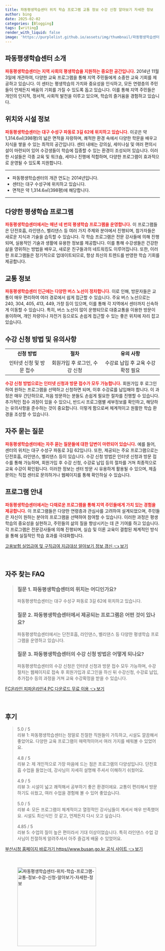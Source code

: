 ```yaml
---
title: 파동평생학습센터 위치 학습 프로그램 교통 정보 수강 신청 알아보기 자세한 정보
author: bing
date: 2025-02-02
categories: [Blogging]
tags: [writing]
render_with_liquid: false
image: 'https://purplelist.github.io/assets/img/thumbnail/파동평생학습센터-위치-학습-프로그램-교통-정보-수강-신청-알아보기-자세한-정보.webp'
---
```



<h2 id='파동평생학습센터소개'>파동평생학습센터 소개</h2>

<p><b><span style="color: #ee2323;">파동평생학습센터는 지역 사회의 평생학습을 지원하는 중요한 공간입니다.</span></b> 2014년 11월 3일에 개관하여, 다양한 교육 프로그램을 통해 지역 주민들에게 소중한 교육 기회를 제공하고 있습니다. 이 센터는 평생학습의 가치와 중요성을 인식하고, 모든 연령층의 주민들이 언제든지 배움의 기회를 가질 수 있도록 돕고 있습니다. 이를 통해 지역 주민들은 개인의 인지적, 정서적, 사회적 발전을 이루고 있으며, 학습의 즐거움을 경험하고 있습니다.</p>

<h2 id='위치와시설정보'>위치와 시설 정보</h2>

<p><b><span style="color: #ee2323;">파동평생학습센터는 대구 수성구 파동로 3길 62에 위치하고 있습니다.</span></b> 이곳은 약 1,314.6㎡(398평)의 넓은 면적을 자랑하며, 쾌적한 환경 속에서 다양한 학문을 배우고 지식을 쌓을 수 있는 최적의 공간입니다. 센터 내에는 강의실, 세미나실 및 여러 편의시설이 마련되어 있어 수강생들이 학습에 집중할 수 있는 환경이 조성되어 있습니다. 이러한 시설들은 각종 교육 및 워크숍, 세미나 진행에 적합하며, 다양한 프로그램이 효과적으로 운영될 수 있도록 지원합니다.</p>

<hr />

<ul>
    <li>파동평생학습센터의 개관 연도는 2014년입니다.</li>
    <li>센터는 대구 수성구에 위치하고 있습니다.</li>
    <li>면적은 약 1,314.6㎡(398평)에 해당합니다.</li>
</ul>

<hr />

<h2 id='다양한평생학습프로그램'>다양한 평생학습 프로그램</h2>

<p><b><span style="color: #ee2323;">파동평생학습센터에서는 매년 네 번의 평생학습 프로그램을 운영합니다.</span></b> 이 프로그램들은 단전호흡, 라인댄스, 벨리댄스 등 여러 가지 주제와 분야에서 진행되며, 참가자들은 새로운 지식과 기술을 습득할 수 있습니다. 각 학습 프로그램은 전문 강사들에 의해 진행되며, 실용적인 기술과 생활에 유용한 정보를 제공합니다. 이를 통해 수강생들은 건강한 삶을 영위하는 방법을 배우고, 새로운 친구들과의 네트워킹도 이루어집니다. 또한, 이러한 프로그램들은 정기적으로 업데이트되므로, 항상 최신의 트렌드를 반영한 학습 기회를 제공합니다.</p>

<h2 id='교통정보'>교통 정보</h2>

<p><b><span style="color: #ee2323;">파동평생학습센터 인근에는 다양한 버스 노선이 정차합니다.</span></b> 이로 인해, 방문자들은 교통이 매우 편리하여 여러 경로에서 쉽게 접근할 수 있습니다. 주요 버스 노선으로는 240, 304, 405, 413, 449, 가창 등이 있으며, 이를 통해 각 지역에서 센터까지 신속하게 이동할 수 있습니다. 특히, 버스 노선이 많이 운행되므로 대중교통을 이용한 방문이 용이하며, 개인 차량이나 자전거 등으로도 손쉽게 접근할 수 있는 좋은 위치에 자리 잡고 있습니다.</p>

<h2 id='수강신청방법및유의사항'>수강 신청 방법 및 유의사항</h2>

<table>
    <tr>
        <td style="text-align: center; height: 17px;"><b>신청 방법</b></td>
        <td style="text-align: center; height: 17px;"><b>절차</b></td>
        <td style="text-align: center; height: 17px;"><b>유의 사항</b></td>
    </tr>
    <tr>
        <td style="text-align: center; height: 17px;">인터넷 신청 및 방문 접수</td>
        <td style="text-align: center; height: 17px;">회원가입 후 로그인, 수강 신청</td>
        <td style="text-align: center; height: 17px;">수강료 납입 후 교육 수강 확정 필요</td>
    </tr>
</table>

<p><b><span style="color: #ee2323;">수강 신청 방법으로는 인터넷 신청과 방문 접수가 모두 가능합니다.</span></b> 회원가입 후 로그인하여 원하는 프로그램을 선택하고 신청하면 되며, 이후 수강료를 납입해야 합니다. 이 과정은 매우 간단하므로, 처음 방문하는 분들도 손쉽게 필요한 절차를 진행할 수 있습니다. 추가적인 접수 과정이 있을 수 있으니, 반드시 프로그램별 세부정보를 확인하고, 해당하는 유의사항을 준수하는 것이 중요합니다. 이렇게 함으로써 체계적이고 원활한 학습 환경을 조성할 수 있습니다.</p>

<h2 id='자주묻는질문'>자주 묻는 질문</h2>

<p><b><span style="color: #ee2323;">파동평생학습센터에는 자주 묻는 질문들에 대한 답변이 마련되어 있습니다.</span></b> 예를 들어, 센터의 위치는 대구 수성구 파동로 3길 62입니다. 또한, 제공되는 주요 프로그램으로는 단전호흡, 라인댄스, 벨리댄스 등이 있습니다. 수강 신청 방법은 인터넷 신청과 방문 접수를 통해 가능하며, 회원가입 후 수강 신청, 수강료 납입 등의 절차를 거쳐 최종적으로 교육 수강이 확인됩니다. 이러한 정보는 센터 방문 시 유용하게 활용될 수 있으며, 제출문의는 직접 센터로 문의하거나 웹페이지를 통해 확인하실 수 있습니다.</p>

<h2 id='프로그램안내'>프로그램 안내</h2>

<p><b><span style="color: #ee2323;">파동평생학습센터에서는 다채로운 프로그램을 통해 지역 주민들에게 가치 있는 경험을 제공합니다.</span></b> 이 프로그램들은 다양한 연령층과 관심사를 고려하여 설계되었으며, 주민들은 자신이 원하는 분야의 프로그램을 선택하여 참여할 수 있습니다. 이러한 과정은 평생학습의 중요성을 실현하고, 주민들의 삶의 질을 향상시키는 데 큰 기여를 하고 있습니다. 각 프로그램은 전문강사들에 의해 진행되며, 실습 및 이론 교육이 결합된 체계적인 방식을 통해 실질적인 학습 효과를 극대화합니다.</p>


<p><a class="click-button" title="고용보험 실업급여 및 구직급여 지급대상 알아보기 정보 갱신" href="https://purplelist.github.io/posts/%EA%B3%A0%EC%9A%A9%EB%B3%B4%ED%97%98-%EC%8B%A4%EC%97%85%EA%B8%89%EC%97%AC-%EB%B0%8F-%EA%B5%AC%EC%A7%81%EA%B8%89%EC%97%AC-%EC%A7%80%EA%B8%89%EB%8C%80%EC%83%81-%EC%95%8C%EC%95%84%EB%B3%B4%EA%B8%B0-%EC%A0%95%EB%B3%B4-%EA%B0%B1%EC%8B%A0/" rel="dofollow">고용보험 실업급여 및 구직급여 지급대상 알아보기 정보 갱신 👈 보기</a></p><br>
<h2 id='자주_찾는_FAQ'>자주 찾는 FAQ</h2>
<div itemscope="" itemtype="https://schema.org/FAQPage"> 
<blockquote> 
<div itemscope="" itemprop="mainEntity" itemtype="https://schema.org/Question"> 
<h3 itemprop="name">질문 1. 파동평생학습센터의 위치는 어디인가요?</h3> 
<div itemscope="" itemprop="acceptedAnswer" itemtype="https://schema.org/Answer"> 
<span itemprop="text"> 
<p>파동평생학습센터는 대구 수성구 파동로 3길 62에 위치하고 있습니다.</p> 
</span> </div> 

<p></div> </p>

<div itemscope="" itemprop="mainEntity" itemtype="https://schema.org/Question"> 
<h3 itemprop="name">질문 2. 파동평생학습센터에서 제공되는 프로그램은 어떤 것이 있나요?</h3> 
<div itemscope="" itemprop="acceptedAnswer" itemtype="https://schema.org/Answer"> 
<span itemprop="text"> 
<p>파동평생학습센터에서는 단전호흡, 라인댄스, 벨리댄스 등 다양한 평생학습 프로그램을 운영하고 있습니다.</p> 
</span> </div> 

<p></div> </p>

<div itemscope="" itemprop="mainEntity" itemtype="https://schema.org/Question"> 
<h3 itemprop="name">질문 3. 파동평생학습센터의 수강 신청 방법은 어떻게 되나요?</h3> 
<div itemscope="" itemprop="acceptedAnswer" itemtype="https://schema.org/Answer"> 
<span itemprop="text"> 
<p>파동평생학습센터의 수강 신청은 인터넷 신청과 방문 접수 모두 가능하며, 수강절차는 웹페이지로 접속 후 회원가입과 로그인을 하신 뒤 수강신청, 수강료 납입, 추가접수 등의 과정을 거쳐 교육 수강확정을 받을 수 있습니다.</p> 
</span> </div> 

<p></div> 
</blockquote> 
</div></p>
<p><a class="click-button" title="FC온라인 피파온라인4 PC 다운로드 무료 이용" href="https://purplelist.github.io/posts/FC%EC%98%A8%EB%9D%BC%EC%9D%B8-%ED%94%BC%ED%8C%8C%EC%98%A8%EB%9D%BC%EC%9D%B84-PC-%EB%8B%A4%EC%9A%B4%EB%A1%9C%EB%93%9C-%EB%AC%B4%EB%A3%8C-%EC%9D%B4%EC%9A%A9/" rel="dofollow">FC온라인 피파온라인4 PC 다운로드 무료 이용 👈 보기</a></p><br>
<h2 id='후기'>후기</h2>
<div itemscope itemtype="https://schema.org/Product">
  <blockquote>
  <div itemprop="review" itemscope itemtype="https://schema.org/Review">
      <div itemprop="reviewRating" itemscope itemtype="https://schema.org/Rating"> <span itemprop="ratingValue">5.0</span> / <span itemprop="bestRating">5</span> </div>
      <span itemprop="reviewBody">리뷰 1: 파동평생학습센터는 정말로 친절한 직원들이 가득하고, 시설도 깔끔해서 좋았어요. 다양한 교육 프로그램이 매력적이어서 여러 가지를 배워볼 수 있었어요.</span>
  </div>
  <br>
  <div itemprop="review" itemscope itemtype="https://schema.org/Review">
      <div itemprop="reviewRating" itemscope itemtype="https://schema.org/Rating"> <span itemprop="ratingValue">4.8</span> / <span itemprop="bestRating">5</span> </div>
      <span itemprop="reviewBody">리뷰 2: 제 개인적으로 가장 마음에 드는 점은 프로그램의 다양성입니다. 단전호흡 수업을 들었는데, 강사님이 자세히 설명해 주셔서 이해하기 쉬웠어요.</span>
  </div>
  <br>
  <div itemprop="review" itemscope itemtype="https://schema.org/Review">
      <div itemprop="reviewRating" itemscope itemtype="https://schema.org/Rating"> <span itemprop="ratingValue">4.9</span> / <span itemprop="bestRating">5</span> </div>
      <span itemprop="reviewBody">리뷰 3: 시설이 넓고 쾌적해서 공부하기 좋은 환경이에요. 교통이 편리해서 방문하기도 쉬웠고, 여러 수업을 경험해 볼 수 있어 좋았습니다.</span>
  </div>
  <br>
  <div itemprop="review" itemscope itemtype="https://schema.org/Review">
      <div itemprop="reviewRating" itemscope itemtype="https://schema.org/Rating"> <span itemprop="ratingValue">5.0</span> / <span itemprop="bestRating">5</span> </div>
      <span itemprop="reviewBody">리뷰 4: 모든 프로그램이 체계적이고 열정적인 강사님들이 계셔서 매우 만족했어요. 시설도 최신식인 것 같고, 언제든지 다시 오고 싶습니다.</span>
  </div>
  <br>
  <div itemprop="review" itemscope itemtype="https://schema.org/Review">
      <div itemprop="reviewRating" itemscope itemtype="https://schema.org/Rating"> <span itemprop="ratingValue">4.85</span> / <span itemprop="bestRating">5</span> </div>
      <span itemprop="reviewBody">리뷰 5: 수업의 질이 높은 편이라서 기대 이상이었습니다. 특히 라인댄스 수업 강사님이 친절하게 알려주셔서 아주 즐겁게 배울 수 있었어요.</span>
  </div>
  </blockquote>
</div>
<p><a class="click-button" title="부산시청 홈페이지 바로가기 https//www.busan.go.kr 공식 사이트" href="https://purplelist.github.io/posts/%EB%B6%80%EC%82%B0%EC%8B%9C%EC%B2%AD-%ED%99%88%ED%8E%98%EC%9D%B4%EC%A7%80-%EB%B0%94%EB%A1%9C%EA%B0%80%EA%B8%B0-httpswww.busan.go.kr-%EA%B3%B5%EC%8B%9D-%EC%82%AC%EC%9D%B4%ED%8A%B8/" rel="dofollow">부산시청 홈페이지 바로가기 https//www.busan.go.kr 공식 사이트 👈 보기</a></p><br>
<figure class="image"><img src="https://purplelist.github.io/assets/img/thumbnail/파동평생학습센터-위치-학습-프로그램-교통-정보-수강-신청-알아보기-자세한-정보.webp" alt="파동평생학습센터-위치-학습-프로그램-교통-정보-수강-신청-알아보기-자세한-정보" width="256" height="256"></figure>
